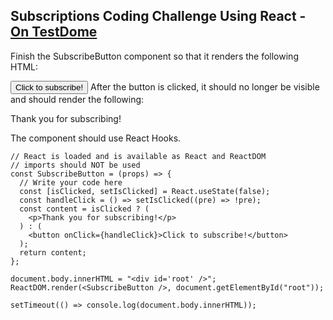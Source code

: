 ## Subscriptions Coding Challenge Using React - [On TestDome](https://app.testdome.com/questions/react-js/subscription/57789)
<p>
Finish the SubscribeButton component so that it renders the following HTML:

<button>Click to subscribe!</button>
After the button is clicked, it should no longer be visible and should render the following:

<p>Thank you for subscribing!</p>
The component should use React Hooks.
</p>

```
// React is loaded and is available as React and ReactDOM
// imports should NOT be used
const SubscribeButton = (props) => {
  // Write your code here
  const [isClicked, setIsClicked] = React.useState(false);
  const handleClick = () => setIsClicked((pre) => !pre);
  const content = isClicked ? (
    <p>Thank you for subscribing!</p>
  ) : (
    <button onClick={handleClick}>Click to subscribe!</button>
  );
  return content;
};

document.body.innerHTML = "<div id='root' />";
ReactDOM.render(<SubscribeButton />, document.getElementById("root"));

setTimeout(() => console.log(document.body.innerHTML));
```
